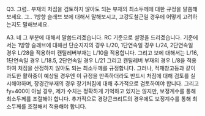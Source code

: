 Q3. 그럼.. 부재의 처짐을 검토하지 않아도 되는 부재의 최소두께에 대한 규정을 말씀해보세요. 그.. 1방향 슬래브 보에 대해서 말해보시고, 고강도철근일 경우에 어떻게 고려하는지도 말해보세요.

A3. 네 그 부분에 대해서 말씀드리겠습니다. RC 기준으로 설명을 드리겠습니다. 기준에서는 1방향 슬래브에 대해선 단순지지의 경우 L/20, 1단연속일 경우 L/24, 2단연속일 경우 L/28을 적용하며 캔틸레버부재는 L/10을 적용합니다. 그리고 보에 대해서는 L/16, 1단연속일 경우 L/18.5, 2단연속일 경우 L/21 그리고 캔틸레버 부재의 경우 L/8을 적용하여 처짐을 산정하지 않아도 되는 최소두께를 규정합니다. 그러나, 적재창고등과 같이 과도한 활하중이 예상될 경우엔 이 규정을 만족하더라도 반드시 처짐에 대해 검토를 실시해야하며, 장경간부재의 경우 장기처짐에 대해 추가적으로 검토하여야 합니다. 그리고 fy=400이 아닐 경우, 제가 수치는 정확하게 기억하고 있지는 않지만, 보정계수를 통해 최소두께를 조절해야 합니다. 추가적으로 경량콘크리트의 경우에도 보정계수를 통해 최소두께를 조절해서 적용해야 합니다.